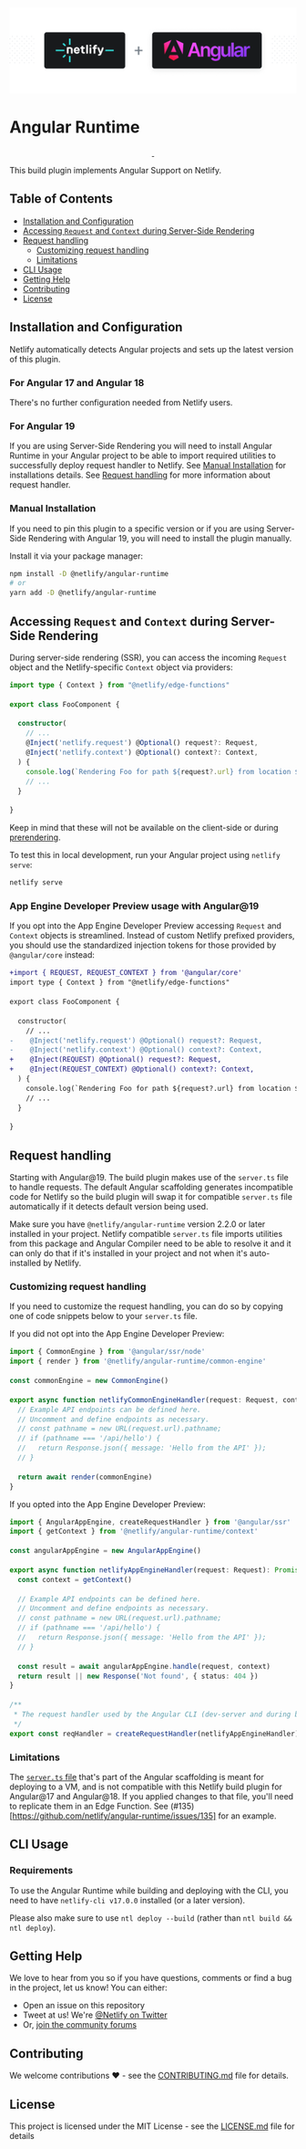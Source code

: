 ![Netlify Angular Runtime – Run Angular seamlessly on Netlify](netlify-plugin-angular.png)

# Angular Runtime

<p align="center">
  <a aria-label="npm version" href="https://www.npmjs.com/package/@netlify/angular-runtime">
    <img alt="" src="https://img.shields.io/npm/v/@netlify/angular-runtime">
  </a>
  <a aria-label="MIT License" href="https://img.shields.io/npm/l/@netlify/angular-runtime">
    <img alt="" src="https://img.shields.io/badge/License-MIT-yellow.svg">
  </a>
</p>

This build plugin implements Angular Support on Netlify.

## Table of Contents

- [Installation and Configuration](#installation-and-configuration)
- [Accessing `Request` and `Context` during Server-Side Rendering](#accessing-request-and-context-during-server-side-rendering)
- [Request handling](#request-handling)
  - [Customizing request handling](#customizing-request-handling)
  - [Limitations](#limitations)
- [CLI Usage](#cli-usage)
- [Getting Help](#getting-help)
- [Contributing](#contributing)
- [License](#license)

## Installation and Configuration

Netlify automatically detects Angular projects and sets up the latest version of this plugin.

### For Angular 17 and Angular 18

There's no further configuration needed from Netlify users.

### For Angular 19

If you are using Server-Side Rendering you will need to install Angular Runtime in your Angular project to be able to import required utilities to successfully deploy request handler to Netlify. See [Manual Installation](#manual-installation) for installations details. See [Request handling](#request-handling) for more information about request handler.

### Manual Installation

If you need to pin this plugin to a specific version or if you are using Server-Side Rendering with Angular 19, you will need to install the plugin manually.

Install it via your package manager:

```bash
npm install -D @netlify/angular-runtime
# or
yarn add -D @netlify/angular-runtime
```

## Accessing `Request` and `Context` during Server-Side Rendering

During server-side rendering (SSR), you can access the incoming `Request` object and the Netlify-specific `Context` object via providers:

```ts
import type { Context } from "@netlify/edge-functions"

export class FooComponent {

  constructor(
    // ...
    @Inject('netlify.request') @Optional() request?: Request,
    @Inject('netlify.context') @Optional() context?: Context,
  ) {
    console.log(`Rendering Foo for path ${request?.url} from location ${context?.geo?.city}`)
    // ...
  }
  
}
```

Keep in mind that these will not be available on the client-side or during [prerendering](https://angular.dev/guide/prerendering#prerendering-parameterized-routes).

To test this in local development, run your Angular project using `netlify serve`:

```sh
netlify serve
```
### App Engine Developer Preview usage with Angular@19

If you opt into the App Engine Developer Preview accessing `Request` and `Context` objects is streamlined. Instead of custom Netlify prefixed providers, you should use the standardized injection tokens for those provided by `@angular/core` instead:

```diff
+import { REQUEST, REQUEST_CONTEXT } from '@angular/core'
import type { Context } from "@netlify/edge-functions"

export class FooComponent {

  constructor(
    // ...
-    @Inject('netlify.request') @Optional() request?: Request,
-    @Inject('netlify.context') @Optional() context?: Context,
+    @Inject(REQUEST) @Optional() request?: Request,
+    @Inject(REQUEST_CONTEXT) @Optional() context?: Context,
  ) {
    console.log(`Rendering Foo for path ${request?.url} from location ${context?.geo?.city}`)
    // ...
  }
  
}
```

## Request handling

Starting with Angular@19. The build plugin makes use of the `server.ts` file to handle requests. The default Angular scaffolding generates incompatible code for Netlify so the build plugin will swap it for compatible `server.ts` file automatically if it detects default version being used. 

Make sure you have `@netlify/angular-runtime` version 2.2.0 or later installed in your project. Netlify compatible `server.ts` file imports utilities from this package and Angular Compiler need to be able to resolve it and it can only do that if it's installed in your project and not when it's auto-installed by Netlify.

### Customizing request handling

If you need to customize the request handling, you can do so by copying one of code snippets below to your `server.ts` file.

If you did not opt into the App Engine Developer Preview:

```ts
import { CommonEngine } from '@angular/ssr/node'
import { render } from '@netlify/angular-runtime/common-engine'

const commonEngine = new CommonEngine()

export async function netlifyCommonEngineHandler(request: Request, context: any): Promise<Response> {
  // Example API endpoints can be defined here.
  // Uncomment and define endpoints as necessary.
  // const pathname = new URL(request.url).pathname;
  // if (pathname === '/api/hello') {
  //   return Response.json({ message: 'Hello from the API' });
  // }

  return await render(commonEngine)
}
```

If you opted into the App Engine Developer Preview:

```ts
import { AngularAppEngine, createRequestHandler } from '@angular/ssr'
import { getContext } from '@netlify/angular-runtime/context'

const angularAppEngine = new AngularAppEngine()

export async function netlifyAppEngineHandler(request: Request): Promise<Response> {
  const context = getContext()

  // Example API endpoints can be defined here.
  // Uncomment and define endpoints as necessary.
  // const pathname = new URL(request.url).pathname;
  // if (pathname === '/api/hello') {
  //   return Response.json({ message: 'Hello from the API' });
  // }

  const result = await angularAppEngine.handle(request, context)
  return result || new Response('Not found', { status: 404 })
}

/**
 * The request handler used by the Angular CLI (dev-server and during build).
 */
export const reqHandler = createRequestHandler(netlifyAppEngineHandler)
```

### Limitations

The [`server.ts` file](https://angular.dev/guide/ssr#configure-server-side-rendering) that's part of the Angular scaffolding is meant for deploying to a VM, and is not compatible with this Netlify build plugin for Angular@17 and Angular@18. If you applied changes to that file, you'll need to replicate them in an Edge Function. See (#135)[https://github.com/netlify/angular-runtime/issues/135] for an example.

## CLI Usage

### Requirements

To use the Angular Runtime while building and deploying with the CLI, you need to have `netlify-cli v17.0.0` installed (or a later version).

Please also make sure to use `ntl deploy --build` (rather than `ntl build && ntl deploy`).

## Getting Help

We love to hear from you so if you have questions, comments or find a bug in the
project, let us know! You can either:

- Open an issue on this repository
- Tweet at us! We're [@Netlify on Twitter](https://twitter.com/Netlify)
- Or, [join the community forums](https://answers.netlify.com)

## Contributing

We welcome contributions ❤️ - see the [CONTRIBUTING.md](CONTRIBUTING.md) file
for details.

## License

This project is licensed under the MIT License - see the
[LICENSE.md](LICENSE.md) file for details
